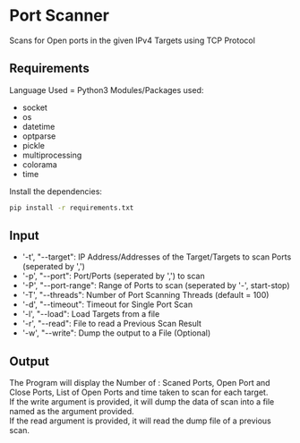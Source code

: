 # Port Scanner
Scans for Open ports in the given IPv4 Targets using TCP Protocol

## Requirements
Language Used = Python3
Modules/Packages used:
* socket
* os
* datetime
* optparse
* pickle
* multiprocessing
* colorama
* time
<!-- -->
Install the dependencies:
```bash
pip install -r requirements.txt
```
## Input
* '-t', "--target": IP Address/Addresses of the Target/Targets to scan Ports (seperated by ',')
* '-p', "--port": Port/Ports (seperated by ',') to scan
* '-P', "--port-range": Range of Ports to scan (seperated by '-', start-stop)
* '-T', "--threads": Number of Port Scanning Threads  (default = 100)
* '-d', "--timeout": Timeout for Single Port Scan
* '-l', "--load": Load Targets from a file
* '-r', "--read": File to read a Previous Scan Result
* '-w', "--write": Dump the output to a File (Optional)

## Output
The Program will display the Number of : Scaned Ports, Open Port and Close Ports, List of Open Ports and time taken to scan for each target. <br />
If the write argument is provided, it will dump the data of scan into a file named as the argument provided. <br />
If the read argument is provided, it will read the dump file of a previous scan.